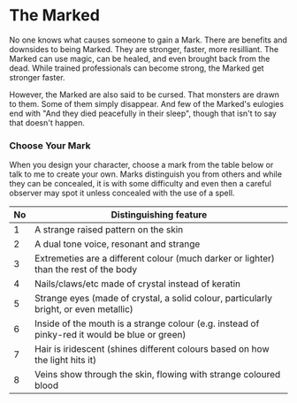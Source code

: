 # The Marked
No one knows what causes someone to gain a Mark. There are benefits and downsides to being Marked. They are stronger, faster, more resilliant. The Marked can use magic, can be healed, and even brought back from the dead. While trained professionals can become strong, the Marked get stronger faster. 


However, the Marked are also said to be cursed. That monsters are drawn to them. Some of them simply disappear. And few of the Marked's eulogies end with "And they died peacefully in their sleep", though that isn't to say that doesn't happen. 

### Choose Your Mark
When you design your character, choose a mark from the table below or talk to me to create your own. Marks distinguish you from others and while they can be concealed, it is with some difficulty and even then a careful observer may spot it unless concealed with the use of a spell. 

| No  | Distinguishing feature                                                                        |
| --- | --------------------------------------------------------------------------------------------- |
| 1   | A strange raised pattern on the skin                                                          |
| 2   | A dual tone voice, resonant and strange                                                       |
| 3   | Extremeties are a different colour (much darker or lighter) than the rest of the body         |
| 4   | Nails/claws/etc made of crystal instead of keratin                                            |
| 5   | Strange eyes (made of crystal, a solid colour, particularly bright, or even metallic)         |
| 6   | Inside of the mouth is a strange colour (e.g. instead of pinky-red it would be blue or green) |
| 7   | Hair is iridescent (shines different colours based on how the light hits it)                  |
| 8   | Veins show through the skin, flowing with strange coloured blood                              |
